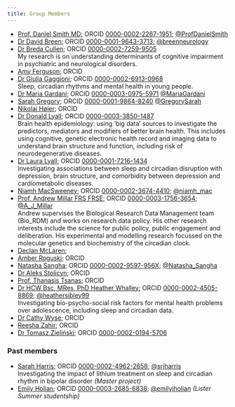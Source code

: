 ```yaml
---
title: Group Members
---
```



- [Prof. Daniel Smith MD](https://www.ed.ac.uk/profile/professor-daniel-j-smith); ORCID [0000-0002-2267-1951](https://orcid.org/0000-0002-2267-1951); [@ProfDanielSmith](https://twitter.com/ProfDanielSmith)
- [Dr David Breen](https://www.research.ed.ac.uk/en/persons/david-breen); ORCID [0000-0001-9643-3713](https://orcid.org/0000-0001-9643-3713); [@breenneurology](https://twitter.com/breenneurology)
- [Dr Breda Cullen](https://www.gla.ac.uk/researchinstitutes/healthwellbeing/staff/bredacullen/); ORCID [0000-0002-7259-9505](https://orcid.org/0000-0002-7259-9505) <br> My research is on understanding determinants of cognitive impairment in psychiatric and neurological disorders.  
- [Amy Ferguson](); ORCID []()
- [Dr Giulia Gaggioni](); ORCID [0000-0002-6913-0968](https://orcid.org/0000-0002-6913-0968) <br> Sleep, circadian rhythms and mental health in young people.
- [Dr Maria Gardani](https://www.ed.ac.uk/profile/dr-maria-gardani); ORCID [0000-0003-0975-5971](https://orcid.org/0000-0003-0975-5971) [@MariaGardani](https://twitter.com/MariaGardani)
- [Sarah Gregory](https://www.ed.ac.uk/profile/sarah-gregory); ORCID [0000-0001-9864-8240](https://orcid.org/0000-0001-9864-8240) [@GregorySarah](https://twitter.com/GregorySarah)
- [Nikolaj Høier](); ORCID []()
- [Dr Donald Lyall](https://www.gla.ac.uk/schools/healthwellbeing/staff/donaldlyall/#biography,researchinterests,grants,teaching,supervision); ORCID [0000-0003-3850-1487](https://orcid.org/0000-0003-3850-1487) <br> Brain health epidemiology: using ‘big data’ sources to investigate the predictors, mediators and modifiers of better brain health. This includes using cognitive, genetic electronic health record and imaging data to understand brain structure and function, including risk of neurodegenerative diseases. 
- [Dr Laura Lyall](https://www.gla.ac.uk/researchinstitutes/healthwellbeing/staff/lauralyall/); ORCID [0000-0001-7216-1434](https://orcid.org/0000-0001-7216-1434) <br> Investigating associations between sleep and circadian disruption with depression, brain structure, and comorbidity between depression and cardiometabolic diseases.
- [Niamh MacSweeney](https://www.ed.ac.uk/profile/niamh-macsweeney); ORCID [0000-0002-3674-4410](https://orcid.org/0000-0002-3674-4410); [@niamh_mac](https://twitter.com/niamh_mac)
- [Prof. Andrew Millar FRS FRSE](http://www.amillar.org); ORCID [0000-0003-1756-3654](https://orcid.org/0000-0003-1756-3654); [@A_J_Millar](https://twitter.com/A_J_Millar) <br> Andrew supervises the Biological Research Data Management team (Bio_RDM) and works on research data policy. His other research interests include the science for public policy, public engagement and deliberation. His experimental and modelling research focussed on the molecular genetics and biochemistry of the circadian clock.
- [Declan McLaren](); 
- [Amber Roguski](); ORCID []()
- [Natasha Sangha](https://www.gla.ac.uk/pgrs/natashasangha/#publications,articles,supervisors); ORCID [0000-0002-9597-956X](https://orcid.org/0000-0002-9597-956X); [@Natasha_Sangha](https://twitter.com/Natasha_Sangha)
- [Dr Aleks Stolicyn](); ORCID []()
- [Prof. Thanasis Tsanas](); ORCID []()
- [Dr HCW Bsc, MRes, PhD Heather Whalley](https://www.ed.ac.uk/profile/dr-heather-whalley); ORCID [0000-0002-4505-8869](https://orcid.org/0000-0002-4505-8869); [@heathersibley99](https://twitter.com/heathersibley99) <br> Investigating bio-psycho-social risk factors for mental health problems over adolescence, including sleep and circadian data. 
- [Dr Cathy Wyse](); ORCID []()
- [Reesha Zahir](); ORCID []()
- [Dr Tomasz Zieliński](https://www.research.ed.ac.uk/en/persons/tomasz-zielinski); ORCID [0000-0002-0194-5706](https://orcid.org/0000-0002-0194-5706)

### Past members

- [Sarah Harris](); ORCID [0000-0002-4962-2658](https://orcid.org/0000-0002-4962-2658); [@srjharris](https://twitter.com/srjharris) <br> Investigating the impact of lithium treatment on sleep and circadian rhythm in bipolar disorder <i>(Master project)</i>
- [Emily Holian](); ORCID [0000-0003-2685-6838](https://orcid.org/0000-0003-2685-6838); [@emilyjholian](https://twitter.com/emilyjholian) <i>(Lister Summer studentship)</i> 
